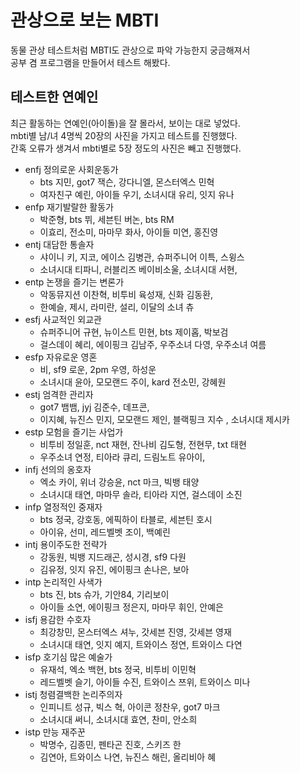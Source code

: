 # 관상으로 보는 MBTI
동물 관상 테스트처럼 MBTI도 관상으로 파악 가능한지 궁금해져서<br>
공부 겸 프로그램을 만들어서 테스트 해봤다.

## 테스트한 연예인
최근 활동하는 연예인(아이돌)을 잘 몰라서,  보이는 대로 넣었다.<br>
mbti별 남/녀 4명씩 20장의 사진을 가지고 테스트를 진행했다.<br>
간혹 오류가 생겨서 mbti별로 5장 정도의 사진은 빼고 진행했다.
- enfj 정의로운 사회운동가
    - bts 지민, got7 잭슨, 강다니엘, 몬스터엑스 민혁
    - 여자친구 예린, 아이들 우기, 소녀시대 유리, 잇지 유나
- enfp 재기발랄한 활동가
    - 박준형, bts 뷔, 세븐틴 버논, bts RM
    - 이효리, 전소미, 마마무 화사, 아이들 미연, 홍진영
- entj 대담한 통솔자
    - 샤이니 키, 지코, 에이스 김병관, 슈퍼주니어 이특, 스윙스
    - 소녀시대 티파니, 러블리즈 베이비소울, 소녀시대 서현, 
- entp 논쟁을 즐기는 변론가
    - 악동뮤지션 이찬혁, 비투비 육성재, 신화 김동환, 
    - 한예슬, 제시, 라미란, 설리, 이달의 소녀 츄
- esfj 사교적인 외교관
    - 슈퍼주니어 규현, 뉴이스트 민현, bts 제이홉, 박보검
    - 걸스데이 혜리, 에이핑크 김남주, 우주소녀 다영, 우주소녀 여름
- esfp 자유로운 영혼
    - 비, sf9 로운, 2pm 우영, 하성운
    - 소녀시대 윤아, 모모랜드 주이, kard 전소민, 강혜원
- estj 엄격한 관리자
    - got7 뱀뱀, jyj 김준수, 데프콘, 
    - 이지혜, 뉴진스 민지, 모모랜드 제인, 블랙핑크 지수 , 소녀시대 제시카
- estp 모험을 즐기는 사업가
    - 비투비 정일훈, nct 재현, 잔나비 김도형, 전현무, txt 태현
    - 우주소녀 연정, 티아라 큐리, 드림노트 유아이, 
- infj 선의의 옹호자
    - 엑소 카이, 위너 강승윤, nct 마크, 빅뱅 태양
    - 소녀시대 태연, 마마무 솔라, 티아라 지연, 걸스데이 소진
- infp 열정적인 중재자
    - bts 정국, 강호동, 에픽하이 타블로, 세븐틴 호시
    - 아이유, 선미, 레드벨벳 조이, 백예린
- intj 용이주도한 전략가
    - 강동원, 빅뱅 지드래곤, 성시경, sf9 다원
    - 김유정, 잇지 유진, 에이핑크 손나은, 보아
- intp 논리적인 사색가
    - bts 진, bts 슈가, 기안84, 기리보이
    - 아이들 소연, 에이핑크 정은지, 마마무 휘인, 안예은
- isfj 용감한 수호자
    - 최강창민, 몬스터엑스 셔누, 갓세븐 진영, 갓세븐 영재
    - 소녀시대 태연, 잇지 예지, 트와이스 정연, 트와이스 다연
- isfp 호기심 많은 예술가
    - 유재석, 엑소 백현, bts 정국, 비투비 이민혁 
    - 레드벨벳 슬기, 아이들 수진, 트와이스 쯔위, 트와이스 미나
- istj 청렴결백한 논리주의자
    - 인피니트 성규, 빅스 혁, 아이콘 정찬우, got7 마크
    - 소녀시대 써니, 소녀시대 효연, 찬미, 안소희
- istp 만능 재주꾼
    - 박명수, 김종민, 펜타곤 진호, 스키즈 한
    - 김연아, 트와이스 나연, 뉴진스 해린, 올리비아 혜
